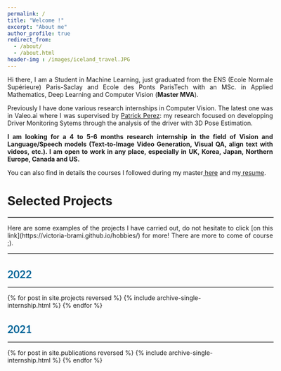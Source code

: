 ```yaml
---
permalink: /
title: "Welcome !"
excerpt: "About me"
author_profile: true
redirect_from: 
  - /about/
  - /about.html
header-img : /images/iceland_travel.JPG
--- 
```


<head>
<style>
.buttons {
  background-color: #04AA6D;
  border: none;
  color: white;
  width: 3.7em;
  padding: 0 0em;
  height: 1.5em;
  text-align: center;
  text-decoration: none;
  display: inline-block;
  font-size: 16px;
  cursor: pointer;
  margin: 4px 6px;
  color: white;
}
.buttonsRed1 { width: 4.2em; cursor: pointer; border-radius: 4px; background-color: #9A132A;}
.buttonsGreen1 { width: 4.2em; border-radius: 4px; background-color: #228844;}
.buttonsBlue1 { width: 4.2em; border-radius: 4px; background-color: #008CBA;}
.buttonsOrange1 { width: 4.2em; border-radius: 4px; background-color: #BBA333;}
table, th, td {
  border: 0px solid black;
  border-collapse: collapse;
}
date_title {
      font-family: 'Lato', Verdana, Helvetica, sans-serif;
      font-size: 24px;
      text-align: left;
      color: #069;
  }
strong {
    font-family: 'Lato', Verdana, Helvetica, sans-serif;
    font-size: 18px;
    }
heading {
    font-family: 'Lato', Verdana, Helvetica, sans-serif;
    font-size: 22px;
}
papertitle {
    font-family: 'Lato', Verdana, Helvetica, sans-serif;
    font-size: 18px;
    font-weight: bold;
}
name {
    font-family: 'Lato', Verdana, Helvetica, sans-serif;
    font-size: 32px;
    }
.one
    {
    width: 160px;
    height: 160px;
    position: relative;
    }
.two
    {
    width: 160px;
    height: 160px;
    position: absolute;
    transition: opacity .2s ease-in-out;
    -moz-transition: opacity .2s ease-in-out;
    -webkit-transition: opacity .2s ease-in-out;
    }
.fade {
     transition: opacity .2s ease-in-out;
     -moz-transition: opacity .2s ease-in-out;
     -webkit-transition: opacity .2s ease-in-out;
    }
span.highlight {
        background-color: #ffffd0;
    }

.list-work {
        width: 120%;
    }

.list-work img {
        -webkit-transition: -webkit-transform 0.35s;
        transition: -webkit-transform 0.35s;
        -o-transition: transform 0.35s;
        vertical-align: middle;
        transition: transform 0.35s;
        transition: transform 0.35s, -webkit-transform 0.35s;
        object-fit: contain;
        background-color: white;
        width: 300px;
        height: 225px;
        margin: 10px;
        vertical-align: middle;
        float: left;
    }

.list-work img:hover {
        -webkit-transform: scale3d(0.9, 0.9, 1);
                transform: scale3d(0.9, 0.9, 1);
    }
</style>
</head>

<p style="width:120%;text-align:justify;">Hi there, I am a Student in Machine Learning, just graduated from the ENS (Ecole Normale Supérieure) Paris-Saclay and Ecole des Ponts ParisTech with an MSc. in Applied Mathematics, Deep Learning and Computer Vision (<b>Master MVA</b>).</p>

<p style="width:120%;text-align:justify;">Previously I have done various research internships in Computer Vision. The latest one was in Valeo.ai where I was supervised by <a href="http://ptrckprz.github.io" style="width:120%;text-align:justify;">Patrick Perez</a>: my research focused on developping Driver Monitoring Sytems through the analysis of the driver with 3D Pose Estimation.</p>

<p style="width:120%;text-align:justify;"><b>I am looking for a 4 to 5-6 months research internship in the field of Vision and Language/Speech models (Text-to-Image Video Generation, Visual QA, align text with videos, etc.). I am open to work in any place, especially in UK, Korea, Japan, Northern Europe, Canada and US.</b></p>



<p style="width:120%;text-align:justify;">You can also find in details the courses I followed during my master<a href="https://victoria-brami.github.io/courses/"> here</a> and my<a style="width:120%;text-align:justify;" href="https://victoria-brami.github.io/cv/"> resume</a>.</p>
<p style="width:120%;text-align:justify;"></p>

<h1 style="width:120%;text-align:justify;">Selected Projects</h1>
<hr style="border:1px solid #d3d3d3;width:120%;text-align:left;margin-left:0">
<p style="width:120%;text-align:justify;">Here are some examples of the projects I have carried out, do not hesitate to click [on this link](https://victoria-brami.github.io/hobbies/) for more!
There are more to come of course ;).</p>


<hr style="border:1px solid #d3d3d3;width:120%;text-align:left;margin-left:0">
<br>
<date_title><b>2022</b></date_title>
<hr style="border:1px solid #d3d3d3;width:120%;text-align:left;margin-left:0">
{% for post in site.projects reversed %}
  {% include archive-single-internship.html %}
 <!-- {% include archive-single-project.html %} -->
{% endfor %}
<p align=justify></p>
<p align=justify></p>
<br>
<date_title><b>2021</b></date_title>
<hr style="border:1px solid #d3d3d3;width:120%;text-align:left;margin-left:0">
{% for post in site.publications reversed %}
  {% include archive-single-internship.html %}
 <!-- {% include archive-single-project.html %} -->
{% endfor %}

